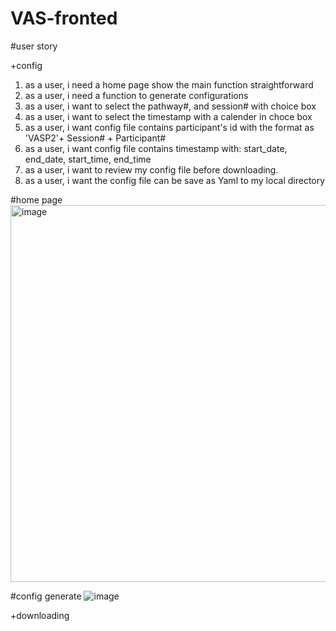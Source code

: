 # VAS-fronted
#user story

+config
  1. as a user, i need a home page show the main function straightforward
  2. as a user, i need a function to generate configurations
  3. as a user, i want to select the pathway#, and session# with choice box
  4. as a user, i want to select the timestamp with a calender in choce box
  5. as a user, i want config file contains participant's id with the format as 'VASP2'+ Session# + Participant#
  6. as a user, i want config file contains timestamp with: start_date, end_date, start_time, end_time
  7. as a user, i want to review my config file before downloading.
  8. as a user, i want the config file can be save as Yaml to my local directory
  
#home page
<img width="603" alt="image" src="https://user-images.githubusercontent.com/47904921/177613334-1e535de3-e098-44c5-b840-54552c5c95cb.png">

#config generate
![image](https://user-images.githubusercontent.com/47904921/177684115-7c568b3b-8f4f-45a9-b8a8-744fe6d929b8.png)



+downloading
